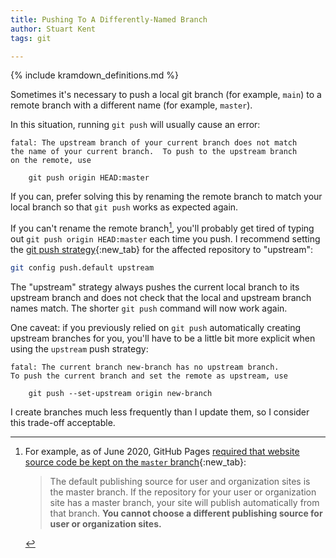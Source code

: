 ```yaml
---
title: Pushing To A Differently-Named Branch
author: Stuart Kent
tags: git

---
```


{% include kramdown_definitions.md %}

Sometimes it's necessary to push a local git branch (for example, `main`) to a remote branch with a different name (for example, `master`).

In this situation, running `git push` will usually cause an error:

```text
fatal: The upstream branch of your current branch does not match
the name of your current branch.  To push to the upstream branch
on the remote, use

    git push origin HEAD:master
```

If you can, prefer solving this by renaming the remote branch to match your local branch so that `git push` works as expected again.

If you can't rename the remote branch[^1], you'll probably get tired of typing out `git push origin HEAD:master` each time you push. I recommend setting the [git push strategy](https://git-scm.com/docs/git-config#Documentation/git-config.txt-pushdefault){:new_tab} for the affected repository to "upstream":

```bash
git config push.default upstream
```

The "upstream" strategy always pushes the current local branch to its upstream branch and does not check that the local and upstream branch names match. The shorter `git push` command will now work again.

One caveat: if you previously relied on `git push` automatically creating upstream branches for you, you'll have to be a little bit more explicit when using the `upstream` push strategy:

```text
fatal: The current branch new-branch has no upstream branch.
To push the current branch and set the remote as upstream, use

    git push --set-upstream origin new-branch
```

I create branches much less frequently than I update them, so I consider this trade-off acceptable.

[^1]: For example, as of June 2020, GitHub Pages [required that website source code be kept on the `master` branch](https://web.archive.org/web/20200615013912/https://help.github.com/en/github/working-with-github-pages/about-github-pages#publishing-sources-for-github-pages-sites){:new_tab}:
    > The default publishing source for user and organization sites is the master branch. If the repository for your user or organization site has a master branch, your site will publish automatically from that branch. **You cannot choose a different publishing source for user or organization sites.**
